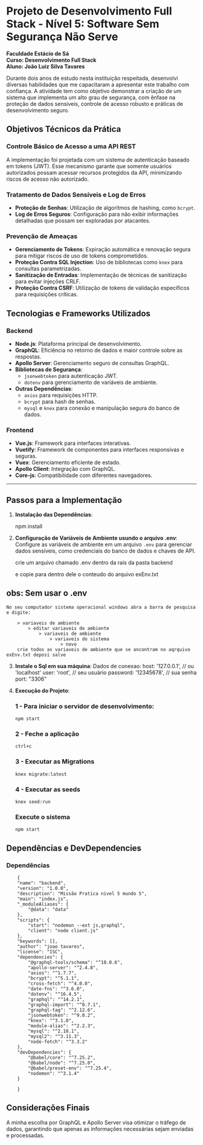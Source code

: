 # Projeto de Desenvolvimento Full Stack - Nível 5: Software Sem Segurança Não Serve

**Faculdade Estácio de Sá**  
**Curso: Desenvolvimento Full Stack**  
**Aluno: João Luiz Silva Tavares**

Durante dois anos de estudo nesta instituição respeitada, desenvolvi diversas habilidades que me capacitaram a apresentar este trabalho com confiança. A atividade tem como objetivo demonstrar a criação de um sistema que implementa um alto grau de segurança, com ênfase na proteção de dados sensíveis, controle de acesso robusto e práticas de desenvolvimento seguro.

## Objetivos Técnicos da Prática

### Controle Básico de Acesso a uma API REST

A implementação foi projetada com um sistema de autenticação baseado em tokens (JWT). Esse mecanismo garante que somente usuários autorizados possam acessar recursos protegidos da API, minimizando riscos de acesso não autorizado.

### Tratamento de Dados Sensíveis e Log de Erros

- **Proteção de Senhas**: Utilização de algoritmos de hashing, como `bcrypt`.
- **Log de Erros Seguros**: Configuração para não exibir informações detalhadas que possam ser exploradas por atacantes.

### Prevenção de Ameaças

- **Gerenciamento de Tokens**: Expiração automática e renovação segura para mitigar riscos de uso de tokens comprometidos.
- **Proteção Contra SQL Injection**: Uso de bibliotecas como `knex` para consultas parametrizadas.
- **Sanitização de Entradas**: Implementação de técnicas de sanitização para evitar injeções CRLF.
- **Proteção Contra CSRF**: Utilização de tokens de validação específicos para requisições críticas.

## Tecnologias e Frameworks Utilizados

### Backend

- **Node.js**: Plataforma principal de desenvolvimento.
- **GraphQL**: Eficiência no retorno de dados e maior controle sobre as respostas.
- **Apollo Server**: Gerenciamento seguro de consultas GraphQL.
- **Bibliotecas de Segurança**:
  - `jsonwebtoken` para autenticação JWT.
  - `dotenv` para gerenciamento de variáveis de ambiente.
- **Outras Dependências**:
  - `axios` para requisições HTTP.
  - `bcrypt` para hash de senhas.
  - `mysql` e `knex` para conexão e manipulação segura do banco de dados.

### Frontend

- **Vue.js**: Framework para interfaces interativas.
- **Vuetify**: Framework de componentes para interfaces responsivas e seguras.
- **Vuex**: Gerenciamento eficiente de estado.
- **Apollo Client**: Integração com GraphQL.
- **Core-js**: Compatibilidade com diferentes navegadores.

---

## Passos para a Implementação

1.  **Instalação das Dependências**:

    npm install

2.  **Configuração de Variáveis de Ambiente usundo o arquivo .env**:
    Configure as variáveis de ambiente em um arquivo `.env` para gerenciar dados sensíveis, como credenciais do banco de dados e chaves de API.

    crie um arquivo chamado .env dentro da rais da pasta backend

    e copie para dentro dele o conteudo do arquivo exEnv.txt

## obs: Sem usar o .env

    No seu computador sistema operacional windows abra a barra de pesquisa e digite:

        > variaveis de ambiente
            > editar variaveis de ambiente
                > variaveis de ambiente
                    > variaveis do sistema
                        > novo
        crie todos as variaveis de ambiente que se ancontram no aqrquivo exEnv.txt deposi salve

3.  **Instale o Sql em sua máquina**:
    Dados de conexao:
    host: '127.0.0.1', // ou 'localhost'
    user: 'root', // seu usuário
    password: '12345678', // sua senha
    port: "3306"

4.  **Execução do Projeto**:

    ### 1 - Para iniciar o servidor de desenvolvimento:

        npm start

    ### 2 - Feche a aplicação

        ctrl+c

    ### 3 - Executar as Migrations

        knex migrate:latest

    ### 4 - Executar as seeds

        knex seed:run

    ### Execute o sistema

        npm start

## Dependências e DevDependencies

### Dependências

        {
        "name": "backend",
        "version": "1.0.0",
        "description": "Missão Pratica nivel 5 mundo 5",
        "main": "index.js",
        "_moduleAliases": {
            "@data": "data"
        },
        "scripts": {
            "start": "nodemon --ext js,graphql",
            "client": "node client.js"
        },
        "keywords": [],
        "author": "joao tavares",
        "license": "ISC",
        "dependencies": {
            "@graphql-tools/schema": "^10.0.6",
            "apollo-server": "^2.4.8",
            "axios": "^1.7.7",
            "bcrypt": "^5.1.1",
            "cross-fetch": "^4.0.0",
            "date-fns": "^3.6.0",
            "dotenv": "^16.4.5",
            "graphql": "^14.2.1",
            "graphql-import": "^0.7.1",
            "graphql-tag": "^2.12.6",
            "jsonwebtoken": "^9.0.2",
            "knex": "^3.1.0",
            "module-alias": "^2.2.3",
            "mysql": "^2.18.1",
            "mysql2": "^3.11.3",
            "node-fetch": "^3.3.2"
        },
        "devDependencies": {
            "@babel/core": "^7.25.2",
            "@babel/node": "^7.25.0",
            "@babel/preset-env": "^7.25.4",
            "nodemon": "^3.1.4"
        }

        }

## Considerações Finais

A minha escolha por GraphQL e Apollo Server visa otimizar o tráfego de dados, garantindo que apenas as informações necessárias sejam enviadas e processadas.
